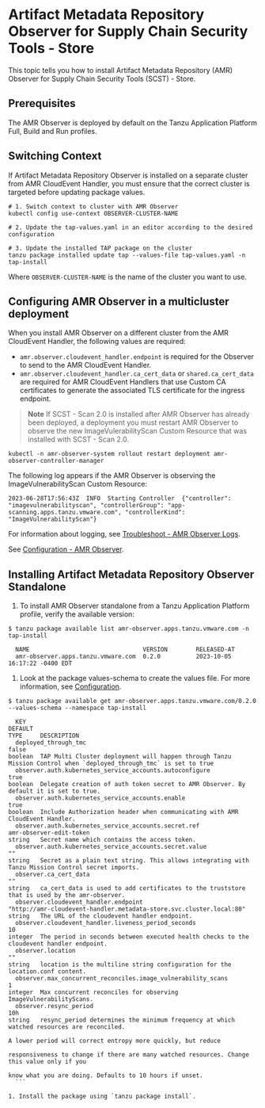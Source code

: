 # Artifact Metadata Repository Observer for Supply Chain Security Tools - Store

This topic tells you how to install Artifact Metadata Repository (AMR) Observer for Supply Chain Security Tools (SCST) - Store.

## <a id='prerecs'></a> Prerequisites

The AMR Observer is deployed by default on the Tanzu Application Platform Full, Build and Run profiles.

## <a id='switch-context'></a> Switching Context

If Artifact Metadata Repository Observer is installed on a separate cluster from AMR CloudEvent Handler, you must ensure that the correct cluster is targeted before updating package values.

```console
# 1. Switch context to cluster with AMR Observer
kubectl config use-context OBSERVER-CLUSTER-NAME

# 2. Update the tap-values.yaml in an editor according to the desired configuration

# 3. Update the installed TAP package on the cluster
tanzu package installed update tap --values-file tap-values.yaml -n tap-install
```

Where `OBSERVER-CLUSTER-NAME` is the name of the cluster you want to use.

## <a id='install'></a> Configuring AMR Observer in a multicluster deployment

When you install AMR Observer on a different cluster from the AMR CloudEvent
Handler, the following values are required:

- `amr.observer.cloudevent_handler.endpoint` is required for the Observer to send to the AMR CloudEvent Handler.
- `amr.observer.cloudevent_handler.ca_cert_data` or `shared.ca_cert_data` are required for AMR CloudEvent Handlers that use Custom CA certificates to generate the associated TLS certificate for the ingress endpoint.

>**Note** If SCST - Scan 2.0 is installed after AMR Observer has already been deployed, a deployment you must restart AMR Observer to observe the new ImageVulerabilityScan Custom Resource that was installed with SCST - Scan 2.0.

```console
kubectl -n amr-observer-system rollout restart deployment amr-observer-controller-manager
```

The following log appears if the AMR Observer is observing the ImageVulnerabilityScan Custom Resource:

```log
2023-06-28T17:56:43Z  INFO  Starting Controller  {"controller": "imagevulnerabilityscan", "controllerGroup": "app-scanning.apps.tanzu.vmware.com", "controllerKind": "ImageVulnerabilityScan"}
```

For information about logging, see [Troubleshoot - AMR Observer Logs](./troubleshooting.hbs.md#amr-observer-logs).

See [Configuration - AMR Observer](./configuration.hbs.md#amr-observer).

## <a id='standalone-install'></a> Installing Artifact Metadata Repository Observer Standalone

1. To install AMR Observer standalone from a Tanzu Application Platform profile, verify the available version:
  
  ```console
  $ tanzu package available list amr-observer.apps.tanzu.vmware.com -n tap-install

    NAME                                VERSION        RELEASED-AT
    amr-observer.apps.tanzu.vmware.com  0.2.0          2023-10-05 16:17:22 -0400 EDT
  ```

1. Look at the package values-schema to create the values file. For more
   information, see [Configuration](./configuration.hbs.md#Configuration).
  
  ```console
  $ tanzu package available get amr-observer.apps.tanzu.vmware.com/0.2.0 --values-schema --namespace tap-install

    KEY                                                                    DEFAULT                                                                TYPE     DESCRIPTION
    deployed_through_tmc                                                   false                                                                  boolean  TAP Multi Cluster deployment will happen through Tanzu Mission Control when `deployed_through_tmc` is set to true
    observer.auth.kubernetes_service_accounts.autoconfigure                true                                                                   boolean  Delegate creation of auth token secret to AMR Observer. By default it is set to true.
    observer.auth.kubernetes_service_accounts.enable                       true                                                                   boolean  Include Authorization header when communicating with AMR CloudEvent Handler.
    observer.auth.kubernetes_service_accounts.secret.ref                   amr-observer-edit-token                                                string   Secret name which contains the access token.
    observer.auth.kubernetes_service_accounts.secret.value                 ""                                                                     string   Secret as a plain text string. This allows integrating with Tanzu Mission Control secret imports.
    observer.ca_cert_data                                                  ""                                                                     string   ca_cert_data is used to add certificates to the truststore that is used by the amr-observer.
    observer.cloudevent_handler.endpoint                                   "http://amr-cloudevent-handler.metadata-store.svc.cluster.local:80"    string   The URL of the cloudevent handler endpoint.
    observer.cloudevent_handler.liveness_period_seconds                    10                                                                     integer  The period in seconds between executed health checks to the cloudevent handler endpoint.
    observer.location                                                      ""                                                                     string   location is the multiline string configuration for the location.conf content.
    observer.max_concurrent_reconciles.image_vulnerability_scans           1                                                                      integer  Max concurrent reconciles for observing ImageVulnerabilityScans.
    observer.resync_period                                                 10h                                                                    string   resync_period determines the minimum frequency at which watched resources are reconciled.
                                                                                                                                                           A lower period will correct entropy more quickly, but reduce
                                                                                                                                                           responsiveness to change if there are many watched resources. Change this value only if you
                                                                                                                                                           know what you are doing. Defaults to 10 hours if unset.
    ```

1. Install the package using `tanzu package install`.
